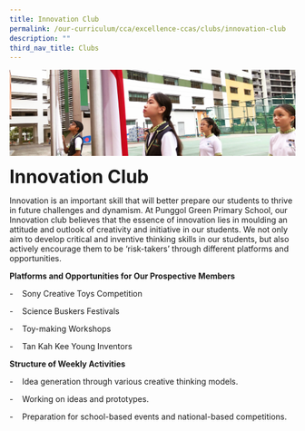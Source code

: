 ```yaml
---
title: Innovation Club
permalink: /our-curriculum/cca/excellence-ccas/clubs/innovation-club
description: ""
third_nav_title: Clubs
---
```

![](/images/sub-banner.jpg)

**<font size=6>Innovation Club</font>**

Innovation is an important skill that will better prepare our students to thrive in future challenges and dynamism. At Punggol Green Primary School, our Innovation club believes that the essence of innovation lies in moulding an attitude and outlook of creativity and initiative in our students. We not only aim to develop critical and inventive thinking skills in our students, but also actively encourage them to be ‘risk-takers’ through different platforms and opportunities.

  

**Platforms and Opportunities for Our Prospective Members**

\-    Sony Creative Toys Competition

\-    Science Buskers Festivals

\-    Toy-making Workshops

\-    Tan Kah Kee Young Inventors

  

**Structure of Weekly Activities**

\-    Idea generation through various creative thinking models.

\-    Working on ideas and prototypes.

\-    Preparation for school-based events and national-based competitions.